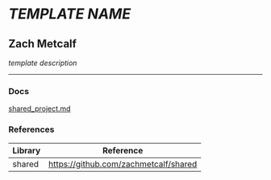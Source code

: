 # *TEMPLATE NAME*
## Zach Metcalf

*template description*

----------------

### Docs
[shared_project.md](docs/shared_project.md) 

### References
Library | Reference
---------------- | ----------------
shared | https://github.com/zachmetcalf/shared
